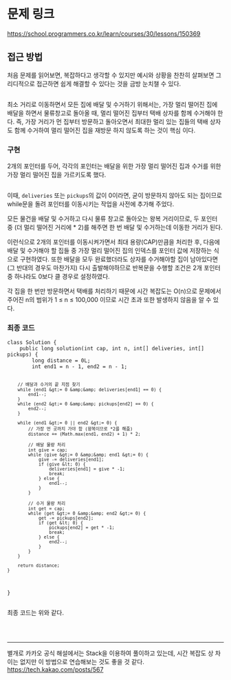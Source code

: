 <h1>문제 링크</h1>
<p><a href="https://school.programmers.co.kr/learn/courses/30/lessons/150369">https://school.programmers.co.kr/learn/courses/30/lessons/150369</a></p>
<h2>접근 방법</h2>
<p>처음 문제를 읽어보면, 복잡하다고 생각할 수 있지만 예시와 상황을 찬찬히 살펴보면 그리디적으로 접근하면 쉽게 해결할 수 있다는 것을 금방 눈치챌 수 있다.</p>
<p><img alt="" src="https://velog.velcdn.com/images/yeoni_/post/589bd9b6-75ca-4da4-8b90-d2f6f7cca53f/image.png" /></p>
<p>최소 거리로 이동하면서 모든 집에 배달 및 수거하기 위해서는, 가장 멀리 떨어진 집에 배달을 하면서 물류창고로 돌아올 때, 멀리 떨어진 집부터 택배 상자를 함께 수거해야 한다. 즉, 가장 거리가 먼 집부터 방문하고 돌아오면서 최대한 멀리 있는 집들의 택배 상자도 함께 수거하여 멀리 떨어진 집을 재방문 하지 않도록 하는 것이 핵심 이다.</p>
<h3>구현</h3>
<p>2개의 포인터를 두어, 각각의 포인터는 배달을 위한 가장 멀리 떨어진 집과 수거를 위한 가장 멀리 떨어진 집을 가르키도록 했다.</p>
<p><img alt="" src="https://velog.velcdn.com/images/yeoni_/post/6488af19-6368-4ecc-a42c-c2c787209375/image.png" /></p>
<p>이때, <code>deliveries</code> 또는 <code>pickups</code>의 값이 0이라면, 굳이 방문하지 않아도 되는 집이므로 while문을 돌려 포인터를 이동시키는 작업을 사전에 추가해 주었다.</p>
<p>모든 물건을 배달 및 수거하고 다시 물류 창고로 돌아오는 왕복 거리이므로, 두 포인터 중 (더 멀리 떨어진 거리에 * 2)를 해주면 한 번 배달 및 수거하는데 이동한 거리가 된다.</p>
<p>이런식으로 2개의 포인터를 이동시켜가면서 최대 용량(CAP)만큼을 처리한 후, 다음에 배달 및 수거해야 할 집들 중 가장 멀리 떨어진 집의 인덱스를 포인터 값에 저장하는 식으로 구현하였다. 또한 배달을 모두 완료했더라도 상자를 수거해야할 집이 남아있다면(그 반대의 경우도 마찬가지) 다시 출발해야하므로 반복문을 수행할 조건은 2개 포인터 중 하나라도 0보다 클 경우로 설정하였다.</p>
<p>각 집을 한 번만 방문하면서 택배를 처리하기 때문에 시간 복잡도는 O(n)으로 문제에서 주어진 n의 범위가 1 &le; n &le; 100,000 이므로 시간 초과 또한 발생하지 않음을 알 수 있다.</p>
<h3>최종 코드</h3>
<pre class="angelscript"><code>class Solution {
    public long solution(int cap, int n, int[] deliveries, int[] pickups) {
        long distance = 0L;
        int end1 = n - 1, end2 = n - 1;

        // 배달과 수거의 끝 지점 찾기
        while (end1 &gt;= 0 &amp;&amp; deliveries[end1] == 0) {
            end1--;
        }
        while (end2 &gt;= 0 &amp;&amp; pickups[end2] == 0) {
            end2--;
        }

        while (end1 &gt;= 0 || end2 &gt;= 0) {
            // 가장 먼 곳까지 가야 함 (왕복이므로 *2를 해줌)
            distance += (Math.max(end1, end2) + 1) * 2;

            // 배달 물량 처리
            int give = cap;
            while (give &gt;= 0 &amp;&amp; end1 &gt;= 0) {
                give -= deliveries[end1];
                if (give &lt; 0) {
                    deliveries[end1] = give * -1;
                    break;
                } else {
                    end1--;
                }
            }

            // 수거 물량 처리
            int get = cap;
            while (get &gt;= 0 &amp;&amp; end2 &gt;= 0) {
                get -= pickups[end2];
                if (get &lt; 0) {
                    pickups[end2] = get * -1;
                    break;
                } else {
                    end2--;
                }
            }
        }

        return distance;
    }
}</code></pre>
<p>최종 코드는 위와 같다.</p>
<p><img alt="" src="https://velog.velcdn.com/images/yeoni_/post/aa367bb0-5c84-471a-ae77-fe93041ab817/image.png" /></p>
<p>&nbsp;</p>
<hr contenteditable="false" />
<p>별개로 카카오 공식 해설에서는 Stack을 이용하여 풀이하고 있는데, 시간 복잡도 상 차이는 없지만 이 방법으로 연습해보는 것도 좋을 것 같다.<br /><a href="https://tech.kakao.com/posts/567">https://tech.kakao.com/posts/567</a></p>